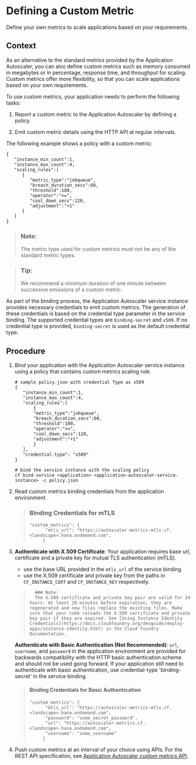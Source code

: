 <!-- loio87e657e691ac48ba85fd777c042afbd8 -->

# Defining a Custom Metric

Define your own metrics to scale applications based on your requirements.



<a name="loio87e657e691ac48ba85fd777c042afbd8__context_mch_m4g_n4b"/>

## Context

As an alternative to the standard metrics provided by the Application Autoscaler, you can also define custom metrics such as memory consumed in megabytes or in percentage, response time, and throughput for scaling. Custom metrics offer more flexibility, so that you can scale applications based on your own requirements.

To use custom metrics, your application needs to perform the following tasks:

1.  Report a custom metric to the Application Autoscaler by defining a policy.

2.  Emit custom metric details using the HTTP API at regular intervals.


The following example shows a policy with a custom metric:

```
{
   "instance_min_count":1,
   "instance_max_count":4,
   "scaling_rules":[
      {
         "metric_type":"jobqueue",
         "breach_duration_secs":60,
         "threshold":100,
         "operator":">=",
         "cool_down_secs":120,
         "adjustment":"+1"
      }
   ]
}

```

> ### Note:
> The metric type used for custom metrics must not be any of the standard metric types.

> ### Tip:
> We recommend a minimum duration of one minute between successive emissions of a custom metric.

As part of the binding process, the Application Autoscaler service instance provides necessary credentials to emit custom metrics. The generation of these credentials is based on the credential type parameter in the service binding. The supported credential types are `binding-secret` and `x509`. If no credential type is provided, `binding-secret` is used as the default credential type.



## Procedure

1.  Bind your application with the Application Autoscaler service instance using a policy that contains custom metrics scaling rule.

     ```
     # sample policy.json with credential Type as x509
    {
        "instance_min_count":1,
        "instance_max_count":4,
        "scaling_rules":[
            {
            "metric_type":"jobqueue",
            "breach_duration_secs":60,
            "threshold":100,
            "operator":">=",
            "cool_down_secs":120,
            "adjustment":"+1"
            }
        ],
        "credential-type": "x509"
    }
    
    # bind the service instance with the scaling policy
    cf bind-service <application> <application-autoscaler-service-instance> -c policy.json
    ```

2.  Read custom metrics binding credentials from the application environment.

    > ###  Binding Credentials for mTLS
    > ```
    > "custom_metrics": {
    >       "mtls_url": "https://autoscaler-metrics-mtls.cf.<landscape>.hana.ondemand.com",
    >      }
    > ```

3.  **Authenticate with X.509 Certificate**: Your application requires base url, certificate and a private key for mutual TLS authentication \(mTLS\).

    - use the base URL provided in the `mtls_url` of the service binding
    - use the X.509 certificate and private key from the paths in `CF_INSTANCE_CERT` and `CF_INSTANCE_KEY` respectively.

    >       ### Note:
    >       The X.509 certificate and private key pair are valid for 24 hours. At least 20 minutes before expiration, they are regenerated and new files replace the existing files. Make sure that your code reloads the X.509 certificate and private key pair if they are expired. See [Using Instance Identity Credentials](https://docs.cloudfoundry.org/devguide/deploy-apps/instance-identity.html) in the Cloud Foundry Documentation.

    **Authenticate with Basic Authentication (Not Recommended)**: `url`, `username`, and `password` in the application environment are provided for backwards compatibility with the HTTP basic authentication scheme and should not be used going forward. If your application still need to authenticate with basic authentication, use credential-type 'binding-secret' in the service binding.

    > ####  Binding Credentials for Basic Authentication
    > ```
    > "custom_metrics": {
    >       "mtls_url": "https://autoscaler-metrics-mtls.cf.<landscape>.hana.ondemand.com",
    >       "password": "some_secret_password",
    >       "url": "https://autoscaler-metrics.cf.<landscape>.hana.ondemand.com",
    >       "username": "some_username"
    >      }
    > 
    > ```

4.  Push custom metrics at an interval of your choice using APIs. For the REST API specification, see [Application Autoscaler custom metrics API](https://api.sap.com/api/ApplicationAutoscalerCustomMetricsAPI/resource).


